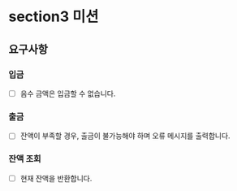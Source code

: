 # section3 미션
## 요구사항
### 입금
- [ ] 음수 금액은 입금할 수 없습니다.
### 출금
- [ ] 잔액이 부족할 경우, 출금이 불가능해야 하며 오류 메시지를 출력합니다. 
### 잔액 조회
- [ ] 현재 잔액을 반환합니다.